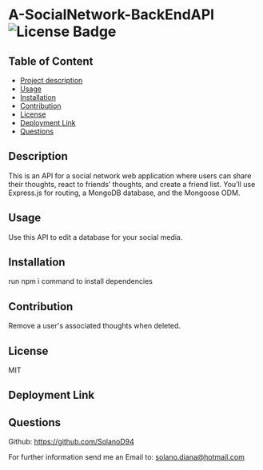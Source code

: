 
# A-SocialNetwork-BackEndAPI  ![License Badge](https://img.shields.io/badge/License-MIT-blueviolet)

## Table of Content
- [Project description](#Description)
- [Usage](#Usage)
- [Installation](#Installation)
- [Contribution](#Contribution)
- [License](#License)
- [Deployment Link](#Deployment-Link)
- [Questions](#Questions)

## Description
This is an API for a social network web application where users can share their thoughts, react to friends’ thoughts, and create a friend list. You’ll use Express.js for routing, a MongoDB database, and the Mongoose ODM.

## Usage
Use this API to edit a database for your social media.

## Installation
run npm i command to install dependencies

## Contribution
Remove a user's associated thoughts when deleted.

## License
MIT

## Deployment Link


## Questions
Github: <https://github.com/SolanoD94> 
 
For further information send me an Email to: <solano.diana@hotmail.com>

